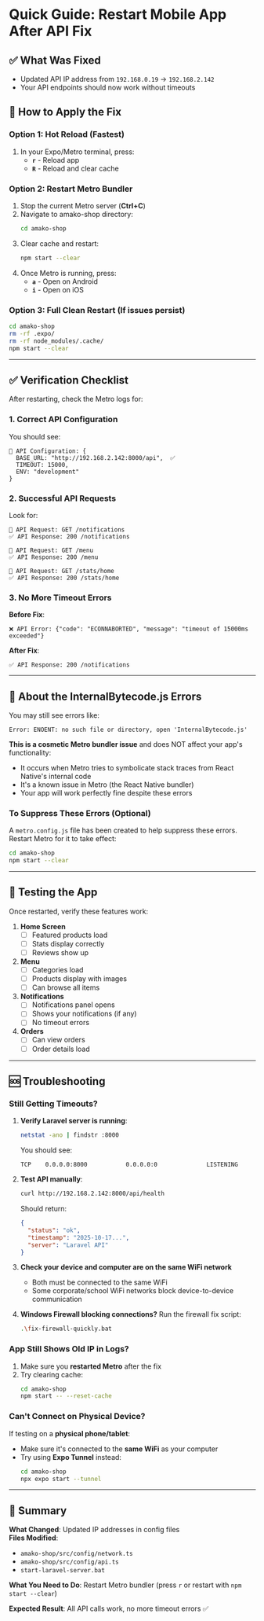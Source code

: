 # Quick Guide: Restart Mobile App After API Fix

## ✅ What Was Fixed
- Updated API IP address from `192.168.0.19` → `192.168.2.142`
- Your API endpoints should now work without timeouts

## 🔄 How to Apply the Fix

### Option 1: Hot Reload (Fastest)
1. In your Expo/Metro terminal, press:
   - **`r`** - Reload app
   - **`R`** - Reload and clear cache

### Option 2: Restart Metro Bundler
1. Stop the current Metro server (**Ctrl+C**)
2. Navigate to amako-shop directory:
   ```bash
   cd amako-shop
   ```
3. Clear cache and restart:
   ```bash
   npm start --clear
   ```
4. Once Metro is running, press:
   - **`a`** - Open on Android
   - **`i`** - Open on iOS

### Option 3: Full Clean Restart (If issues persist)
```bash
cd amako-shop
rm -rf .expo/
rm -rf node_modules/.cache/
npm start --clear
```

---

## ✅ Verification Checklist

After restarting, check the Metro logs for:

### 1. Correct API Configuration
You should see:
```
🔧 API Configuration: {
  BASE_URL: "http://192.168.2.142:8000/api",  ✅
  TIMEOUT: 15000,
  ENV: "development"
}
```

### 2. Successful API Requests
Look for:
```
🚀 API Request: GET /notifications
✅ API Response: 200 /notifications

🚀 API Request: GET /menu
✅ API Response: 200 /menu

🚀 API Request: GET /stats/home
✅ API Response: 200 /stats/home
```

### 3. No More Timeout Errors
**Before Fix**:
```
❌ API Error: {"code": "ECONNABORTED", "message": "timeout of 15000ms exceeded"}
```

**After Fix**:
```
✅ API Response: 200 /notifications
```

---

## 🐛 About the InternalBytecode.js Errors

You may still see errors like:
```
Error: ENOENT: no such file or directory, open 'InternalBytecode.js'
```

**This is a cosmetic Metro bundler issue** and does NOT affect your app's functionality:
- It occurs when Metro tries to symbolicate stack traces from React Native's internal code
- It's a known issue in Metro (the React Native bundler)
- Your app will work perfectly fine despite these errors

### To Suppress These Errors (Optional)
A `metro.config.js` file has been created to help suppress these errors. Restart Metro for it to take effect:

```bash
cd amako-shop
npm start --clear
```

---

## 📱 Testing the App

Once restarted, verify these features work:

1. **Home Screen**
   - [ ] Featured products load
   - [ ] Stats display correctly
   - [ ] Reviews show up

2. **Menu**
   - [ ] Categories load
   - [ ] Products display with images
   - [ ] Can browse all items

3. **Notifications**
   - [ ] Notifications panel opens
   - [ ] Shows your notifications (if any)
   - [ ] No timeout errors

4. **Orders**
   - [ ] Can view orders
   - [ ] Order details load

---

## 🆘 Troubleshooting

### Still Getting Timeouts?

1. **Verify Laravel server is running**:
   ```bash
   netstat -ano | findstr :8000
   ```
   You should see:
   ```
   TCP    0.0.0.0:8000           0.0.0.0:0              LISTENING
   ```

2. **Test API manually**:
   ```bash
   curl http://192.168.2.142:8000/api/health
   ```
   Should return:
   ```json
   {
     "status": "ok",
     "timestamp": "2025-10-17...",
     "server": "Laravel API"
   }
   ```

3. **Check your device and computer are on the same WiFi network**
   - Both must be connected to the same WiFi
   - Some corporate/school WiFi networks block device-to-device communication

4. **Windows Firewall blocking connections?**
   Run the firewall fix script:
   ```bash
   .\fix-firewall-quickly.bat
   ```

### App Still Shows Old IP in Logs?

1. Make sure you **restarted Metro** after the fix
2. Try clearing cache:
   ```bash
   cd amako-shop
   npm start -- --reset-cache
   ```

### Can't Connect on Physical Device?

If testing on a **physical phone/tablet**:
- Make sure it's connected to the **same WiFi** as your computer
- Try using **Expo Tunnel** instead:
  ```bash
  cd amako-shop
  npx expo start --tunnel
  ```

---

## 📝 Summary

**What Changed**: Updated IP addresses in config files  
**Files Modified**: 
- `amako-shop/src/config/network.ts`
- `amako-shop/src/config/api.ts`
- `start-laravel-server.bat`

**What You Need to Do**: Restart Metro bundler (press `r` or restart with `npm start --clear`)

**Expected Result**: All API calls work, no more timeout errors ✅

